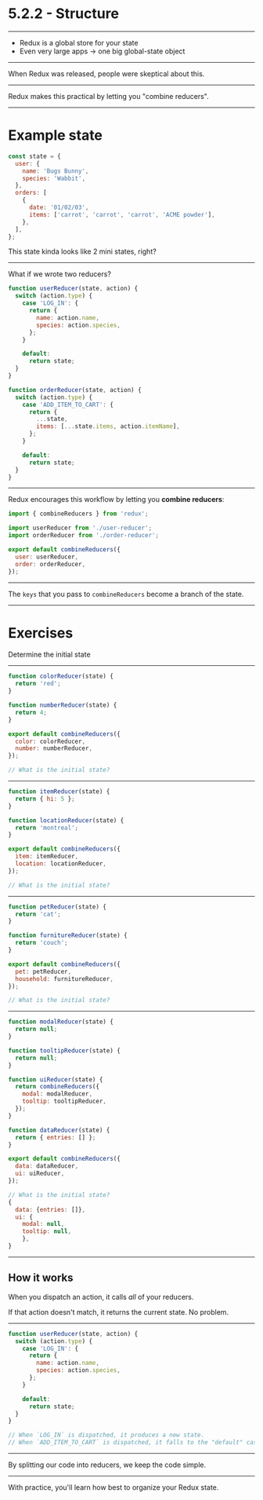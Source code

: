 # 5.2.2 - Structure

---

- Redux is a global store for your state
- Even very large apps -> one big global-state object

---

When Redux was released, people were skeptical about this.

---

Redux makes this practical by letting you "combine reducers".

---

# Example state

```js
const state = {
  user: {
    name: 'Bugs Bunny',
    species: 'Wabbit',
  },
  orders: [
    {
      date: '01/02/03',
      items: ['carrot', 'carrot', 'carrot', 'ACME powder'],
    },
  ],
};
```

This state kinda looks like 2 mini states, right?

---

What if we wrote two reducers?

```js
function userReducer(state, action) {
  switch (action.type) {
    case 'LOG_IN': {
      return {
        name: action.name,
        species: action.species,
      };
    }

    default:
      return state;
  }
}

function orderReducer(state, action) {
  switch (action.type) {
    case 'ADD_ITEM_TO_CART': {
      return {
        ...state,
        items: [...state.items, action.itemName],
      };
    }

    default:
      return state;
  }
}
```

---

Redux encourages this workflow by letting you **combine reducers**:

```js
import { combineReducers } from 'redux';

import userReducer from './user-reducer';
import orderReducer from './order-reducer';

export default combineReducers({
  user: userReducer,
  order: orderReducer,
});
```

---

The `keys` that you pass to `combineReducers` become a branch of the state.

---

# Exercises

Determine the initial state

---

```js
function colorReducer(state) {
  return 'red';
}

function numberReducer(state) {
  return 4;
}

export default combineReducers({
  color: colorReducer,
  number: numberReducer,
});

// What is the initial state?
```

---

```js
function itemReducer(state) {
  return { hi: 5 };
}

function locationReducer(state) {
  return 'montreal';
}

export default combineReducers({
  item: itemReducer,
  location: locationReducer,
});

// What is the initial state?
```

---

```js
function petReducer(state) {
  return 'cat';
}

function furnitureReducer(state) {
  return 'couch';
}

export default combineReducers({
  pet: petReducer,
  household: furnitureReducer,
});

// What is the initial state?
```

---

```js
function modalReducer(state) {
  return null;
}

function tooltipReducer(state) {
  return null;
}

function uiReducer(state) {
  return combineReducers({
    modal: modalReducer,
    tooltip: tooltipReducer,
  });
}

function dataReducer(state) {
  return { entries: [] };
}

export default combineReducers({
  data: dataReducer,
  ui: uiReducer,
});

// What is the initial state?
{
  data: {entries: []},
  ui: {
    modal: null,
    tooltip: null,
    },
}
```

---

## How it works

When you dispatch an action, it calls _all_ of your reducers.

If that action doesn't match, it returns the current state. No problem.

---

```js
function userReducer(state, action) {
  switch (action.type) {
    case 'LOG_IN': {
      return {
        name: action.name,
        species: action.species,
      };
    }

    default:
      return state;
  }
}

// When `LOG_IN` is dispatched, it produces a new state.
// When `ADD_ITEM_TO_CART` is dispatched, it falls to the "default" case.
```

---

By splitting our code into reducers, we keep the code simple.

---

With practice, you'll learn how best to organize your Redux state.
